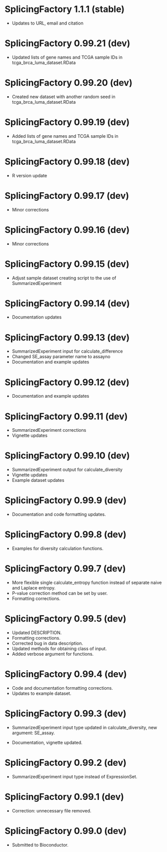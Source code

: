 # SplicingFactory 1.1.1 (stable)

* Updates to URL, email and citation

# SplicingFactory 0.99.21 (dev)

* Updated lists of gene names and TCGA sample IDs in tcga_brca_luma_dataset.RData

# SplicingFactory 0.99.20 (dev)

* Created new dataset with another random seed in tcga_brca_luma_dataset.RData

# SplicingFactory 0.99.19 (dev)

* Added lists of gene names and TCGA sample IDs in tcga_brca_luma_dataset.RData

# SplicingFactory 0.99.18 (dev)

* R version update

# SplicingFactory 0.99.17 (dev)

* Minor corrections

# SplicingFactory 0.99.16 (dev)

* Minor corrections

# SplicingFactory 0.99.15 (dev)

* Adjust sample dataset creating script to the use of SummarizedExperiment

# SplicingFactory 0.99.14 (dev)

* Documentation updates

# SplicingFactory 0.99.13 (dev)

* SummarizedExperiment input for calculate_difference
* Changed SE_assay parameter name to assayno
* Documentation and example updates

# SplicingFactory 0.99.12 (dev)

* Documentation and example updates

# SplicingFactory 0.99.11 (dev)

* SummarizedExperiment corrections
* Vignette updates

# SplicingFactory 0.99.10 (dev)

* SummarizedExperiment output for calculate_diversity
* Vignette updates
* Example dataset updates

# SplicingFactory 0.99.9 (dev)

* Documentation and code formatting updates.

# SplicingFactory 0.99.8 (dev)

* Examples for diversity calculation functions.

# SplicingFactory 0.99.7 (dev)

* More flexible single calculate_entropy function instead of separate naive and
  Laplace entropy.
* P-value correction method can be set by user.
* Formatting corrections.

# SplicingFactory 0.99.5 (dev)

* Updated DESCRIPTION.
* Formatting corrections.
* Corrected bug in data description.
* Updated methods for obtaining class of input.
* Added verbose argument for functions.

# SplicingFactory 0.99.4 (dev)

* Code and documentation formatting corrections.
* Updates to example dataset.

# SplicingFactory 0.99.3 (dev)

* SummarizedExperiment input type updated in calculate_diversity, 
  new argument: SE_assay.

* Documentation, vignette updated.

# SplicingFactory 0.99.2 (dev)

* SummarizedExperiment input type instead of ExpressionSet.

# SplicingFactory 0.99.1 (dev)

* Correction: unnecessary file removed.

# SplicingFactory 0.99.0 (dev)

* Submitted to Bioconductor.
